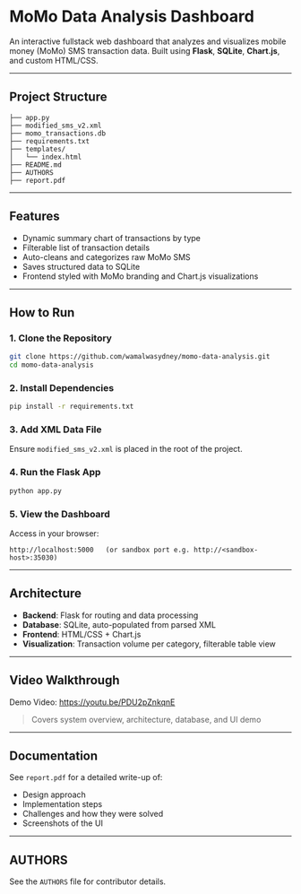 # MoMo Data Analysis Dashboard

An interactive fullstack web dashboard that analyzes and visualizes mobile money (MoMo) SMS transaction data. Built using **Flask**, **SQLite**, **Chart.js**, and custom HTML/CSS.

---

## Project Structure

```
├── app.py                    
├── modified_sms_v2.xml       
├── momo_transactions.db      
├── requirements.txt          
├── templates/
│   └── index.html            
├── README.md                 
├── AUTHORS                   
├── report.pdf                
```

---

## Features

* Dynamic summary chart of transactions by type
* Filterable list of transaction details
* Auto-cleans and categorizes raw MoMo SMS
* Saves structured data to SQLite
* Frontend styled with MoMo branding and Chart.js visualizations

---

## How to Run

### 1. Clone the Repository

```bash
git clone https://github.com/wamalwasydney/momo-data-analysis.git
cd momo-data-analysis
```

### 2. Install Dependencies

```bash
pip install -r requirements.txt
```

### 3. Add XML Data File

Ensure `modified_sms_v2.xml` is placed in the root of the project.

### 4. Run the Flask App

```bash
python app.py
```

### 5. View the Dashboard

Access in your browser:

```
http://localhost:5000   (or sandbox port e.g. http://<sandbox-host>:35030)
```

---

## Architecture

* **Backend**: Flask for routing and data processing
* **Database**: SQLite, auto-populated from parsed XML
* **Frontend**: HTML/CSS + Chart.js
* **Visualization**: Transaction volume per category, filterable table view

---

## Video Walkthrough

Demo Video: https://youtu.be/PDU2pZnkqnE

> Covers system overview, architecture, database, and UI demo

---

## Documentation

See `report.pdf` for a detailed write-up of:

* Design approach
* Implementation steps
* Challenges and how they were solved
* Screenshots of the UI

---

## AUTHORS

See the `AUTHORS` file for contributor details.
